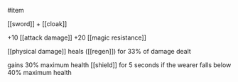 #item

[[sword]] + [[cloak]]

+10 [[attack damage]]
+20 [[magic resistance]]

[[physical damage]] heals ([[regen]]) for 33% of damage dealt

gains 30% maximum health [[shield]] for 5 seconds if the wearer falls below 40% maximum health
